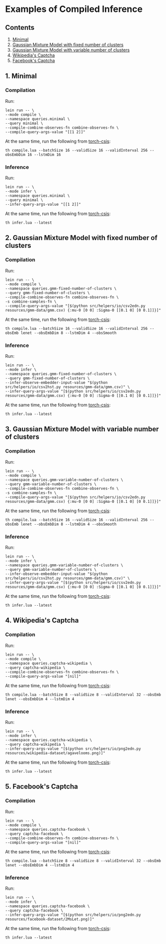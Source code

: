 # Examples of Compiled Inference

## Contents
1. [Minimal](#1-minimal)
2. [Gaussian Mixture Model with fixed number of clusters](#2-gaussian-mixture-model-with-fixed-number-of-clusters)
3. [Gaussian Mixture Model with variable number of clusters](#3-gaussian-mixture-model-with-variable-number-of-clusters)
4. [Wikipedia's Captcha](#4-wikipedias-captcha)
5. [Facebook's Captcha](#5-facebooks-captcha)

## 1. Minimal
### Compilation
Run:
```
lein run -- \
--mode compile \
--namespace queries.minimal \
--query minimal \
--compile-combine-observes-fn combine-observes-fn \
--compile-query-args-value "[[1 2]]"
```

At the same time, run the following from [torch-csis](https://github.com/tuananhle7/torch-csis):
```
th compile.lua --batchSize 16 --validSize 16 --validInterval 256 --obsEmbDim 16 --lstmDim 16
```

### Inference
Run:
```
lein run -- \
--mode infer \
--namespace queries.minimal \
--query minimal \
--infer-query-args-value "[[1 2]]"
```

At the same time, run the following from [torch-csis](https://github.com/tuananhle7/torch-csis):
```
th infer.lua --latest
```

## 2. Gaussian Mixture Model with fixed number of clusters
### Compilation
Run:
```
lein run -- \
--mode compile \
--namespace queries.gmm-fixed-number-of-clusters \
--query gmm-fixed-number-of-clusters \
--compile-combine-observes-fn combine-observes-fn \
-s combine-samples-fn \
--compile-query-args-value "[$(python src/helpers/io/csv2edn.py resources/gmm-data/gmm.csv) {:mu-0 [0 0] :Sigma-0 [[0.1 0] [0 0.1]]}]"
```

At the same time, run the following from [torch-csis](https://github.com/tuananhle7/torch-csis):
```
th compile.lua --batchSize 16 --validSize 16 --validInterval 256 --obsEmb lenet --obsEmbDim 8 --lstmDim 4 --obsSmooth
```

### Inference
Run:
```
lein run -- \
--mode infer \
--namespace queries.gmm-fixed-number-of-clusters \
--query gmm-fixed-number-of-clusters \
--infer-observe-embedder-input-value "$(python src/helpers/io/csv2hst.py resources/gmm-data/gmm.csv)" \
--infer-query-args-value "[$(python src/helpers/io/csv2edn.py resources/gmm-data/gmm.csv) {:mu-0 [0 0] :Sigma-0 [[0.1 0] [0 0.1]]}]"
```

At the same time, run the following from [torch-csis](https://github.com/tuananhle7/torch-csis):
```
th infer.lua --latest
```

## 3. Gaussian Mixture Model with variable number of clusters
### Compilation
Run:
```
lein run -- \
--mode compile \
--namespace queries.gmm-variable-number-of-clusters \
--query gmm-variable-number-of-clusters \
--compile-combine-observes-fn combine-observes-fn \
-s combine-samples-fn \
--compile-query-args-value "[$(python src/helpers/io/csv2edn.py resources/gmm-data/gmm.csv) {:mu-0 [0 0] :Sigma-0 [[0.1 0] [0 0.1]]}]"
```

At the same time, run the following from [torch-csis](https://github.com/tuananhle7/torch-csis):
```
th compile.lua --batchSize 16 --validSize 16 --validInterval 256 --obsEmb lenet --obsEmbDim 8 --lstmDim 4 --obsSmooth
```

### Inference
Run:
```
lein run -- \
--mode infer \
--namespace queries.gmm-variable-number-of-clusters \
--query gmm-variable-number-of-clusters \
--infer-observe-embedder-input-value "$(python src/helpers/io/csv2hst.py resources/gmm-data/gmm.csv)" \
--infer-query-args-value "[$(python src/helpers/io/csv2edn.py resources/gmm-data/gmm.csv) {:mu-0 [0 0] :Sigma-0 [[0.1 0] [0 0.1]]}]"
```

At the same time, run the following from [torch-csis](https://github.com/tuananhle7/torch-csis):
```
th infer.lua --latest
```

## 4. Wikipedia's Captcha
### Compilation
Run:
```
lein run -- \
--mode compile \
--namespace queries.captcha-wikipedia \
--query captcha-wikipedia \
--compile-combine-observes-fn combine-observes-fn \
--compile-query-args-value "[nil]"
```

At the same time, run the following from [torch-csis](https://github.com/tuananhle7/torch-csis):
```
th compile.lua --batchSize 8 --validSize 8 --validInterval 32 --obsEmb lenet --obsEmbDim 4 --lstmDim 4
```

### Inference
Run:
```
lein run -- \
--mode infer \
--namespace queries.captcha-wikipedia \
--query captcha-wikipedia \
--infer-query-args-value "[$(python src/helpers/io/png2edn.py resources/wikipedia-dataset/agavelooms.png)]"
```

At the same time, run the following from [torch-csis](https://github.com/tuananhle7/torch-csis):
```
th infer.lua --latest
```

## 5. Facebook's Captcha
### Compilation
Run:
```
lein run -- \
--mode compile \
--namespace queries.captcha-facebook \
--query captcha-facebook \
--compile-combine-observes-fn combine-observes-fn \
--compile-query-args-value "[nil]"
```

At the same time, run the following from [torch-csis](https://github.com/tuananhle7/torch-csis):
```
th compile.lua --batchSize 8 --validSize 8 --validInterval 32 --obsEmb lenet --obsEmbDim 4 --lstmDim 4
```

### Inference
Run:
```
lein run -- \
--mode infer \
--namespace queries.captcha-facebook \
--query captcha-facebook \
--infer-query-args-value "[$(python src/helpers/io/png2edn.py resources/facebook-dataset/2MsLet.png)]"
```

At the same time, run the following from [torch-csis](https://github.com/tuananhle7/torch-csis):
```
th infer.lua --latest
```
